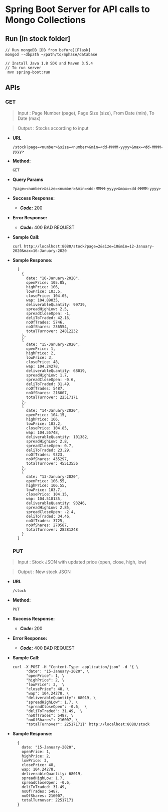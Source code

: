 # Spring Boot Server for API calls to Mongo Collections

## Run [In stock folder]

```
// Run mongoDB [DB from before][Flask]
mongod --dbpath ~/path/to/mphase/database

// Install Java 1.8 SDK and Maven 3.5.4
// To run server
 mvn spring-boot:run
```

## APIs

### GET

> Input : Page Number (page), Page Size (size), From Date (min), To Date (max)

> Output : Stocks according to input

* **URL**
  
  ```
  /stock?page=<number>&size=<number>&min=<dd-MMMM-yyyy>&max=<dd-MMMM-yyyy>
  ```

* **Method:**

  ```
  GET
  ```

* **Query Params**
  
  ```
  ?page=<number>&size=<number>&min=<dd-MMMM-yyyy>&max=<dd-MMMM-yyyy>
  ```

* **Success Response:**
  * ***Code:*** 200
* **Error Response:**
  * ***Code:*** 400 BAD REQUEST
* **Sample Call:**
  
  ```
  curl http://localhost:8080/stock?page=2&size=10&min=12-January-2020&max=16-January-2020
  ```

* **Sample Response:**
  ```
    [
      {
        date: "16-January-2020",
        openPrice: 105.05,
        highPrice: 106,
        lowPrice: 103.5,
        closePrice: 104.05,
        wap: 104.89035,
        deliverableQuantity: 99739,
        spreadHighLow: 2.5,
        spreadCloseOpen: -1,
        deliToTraded: 42.16,
        noOfTrades: 5746,
        noOfShares: 236554,
        totalTurnover: 24812232
      },
      {
        date: "15-January-2020",
        openPrice: 1,
        highPrice: 2,
        lowPrice: 3,
        closePrice: 48,
        wap: 104.24278,
        deliverableQuantity: 68019,
        spreadHighLow: 1.7,
        spreadCloseOpen: -0.6,
        deliToTraded: 31.49,
        noOfTrades: 5487,
        noOfShares: 216007,
        totalTurnover: 22517171
      },
      {
        date: "14-January-2020",
        openPrice: 104.15,
        highPrice: 106,
        lowPrice: 103.2,
        closePrice: 104.85,
        wap: 104.55748,
        deliverableQuantity: 101382,
        spreadHighLow: 2.8,
        spreadCloseOpen: 0.7,
        deliToTraded: 23.29,
        noOfTrades: 9323,
        noOfShares: 435297,
        totalTurnover: 45513556
      },
      {
        date: "13-January-2020",
        openPrice: 106.55,
        highPrice: 106.55,
        lowPrice: 103.7,
        closePrice: 104.15,
        wap: 104.518135,
        deliverableQuantity: 93246,
        spreadHighLow: 2.85,
        spreadCloseOpen: -2.4,
        deliToTraded: 34.46,
        noOfTrades: 3725,
        noOfShares: 270587,
        totalTurnover: 28281248
      }
    ]
  ```
  
  ### PUT

> Input : Stock JSON with updated price (open, close, high, low)

> Output : New stock JSON

* **URL**
  
  ```
  /stock
  ```

* **Method:**

  ```
  PUT
  ```
  
* **Success Response:**
  * ***Code:*** 200
* **Error Response:**
  * ***Code:*** 400 BAD REQUEST
* **Sample Call:**
  
  ```
  curl -X POST -H "Content-Type: application/json" -d '{ \
        "date": "15-January-2020", \
        "openPrice": 1, \
        "highPrice": 2, \
        "lowPrice": 3,  \
        "closePrice": 48, \
        "wap": 104.24278, \
        "deliverableQuantity": 68019, \
        "spreadHighLow": 1.7, \
        "spreadCloseOpen": -0.6,  \
        "deliToTraded": 31.49,  \
        "noOfTrades": 5487, \
        "noOfShares": 216007, \
        "totalTurnover": 22517171}' http://localhost:8080/stock
  ```

* **Sample Response:**
  ```
    {
      date: "15-January-2020",
      openPrice: 1,
      highPrice: 2,
      lowPrice: 3,
      closePrice: 48,
      wap: 104.24278,
      deliverableQuantity: 68019,
      spreadHighLow: 1.7,
      spreadCloseOpen: -0.6,
      deliToTraded: 31.49,
      noOfTrades: 5487,
      noOfShares: 216007,
      totalTurnover: 22517171
    }
  ```
